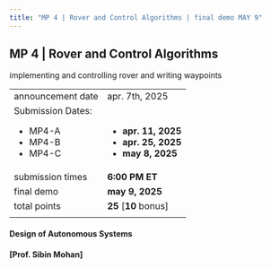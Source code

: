 ```yaml
---
title: "MP 4 | Rover and Control Algorithms | final demo MAY 9"
---
```


## MP 4 | Rover and Control Algorithms

implementing and controlling rover and writing waypoints

| | |
| :--- | :----------- |
| announcement date | apr. 7th, 2025 |
| Submission Dates: <br> <ul> <li> MP4-A </li> <li> MP4-B </li> <li> MP4-C </li></ul>| <br> <ul> <li> **apr. 11, 2025** </li><li> **apr. 25, 2025** </li><li> **may 8, 2025** |
| submission times	| **6:00 PM ET** |
| final demo | **may 9, 2025** |
| total points	 | **25** [**10** bonus] |
||

#### **Design of Autonomous Systems**
#### [Prof. **Sibin Mohan**]